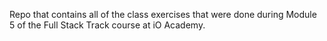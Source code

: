Repo that contains all of the class exercises that were done during Module 5 of the Full Stack Track course at iO Academy.
